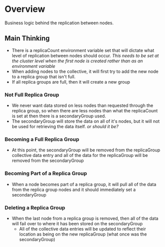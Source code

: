 # Overview
Business logic behind the replication between nodes.

## Main Thinking
- There is a replicaCount environment variable set that will dictate what level of replication between nodes should occur. _This needs to be set at the cluster level when the first node is created rather than as an environment variable_
- When adding nodes to the collective, it will first try to add the new node to a replica group that isn't full. 
- If all replica groups are full, then it will create a new group

### Not Full Replica Group
- We never want data stored on less nodes than requested through the replica group, so when there are less nodes than what the replicaCount is set at then there is a secondaryGroup used.
- The secondaryGroup will store the data on all of it's nodes, but it will not be used for retrieving the data itself. _or should it be?_

### Becoming a Full Replica Group
- At this point, the secondaryGroup will be removed from the replicaGroup collective data entry and all of the data for the replicaGroup will be removed from the secondaryGroup

### Becoming Part of a Replica Group
- When a node becomes part of a replica group, it will pull all of the data from the replica group nodes and it should immediately set a secondaryGroup

### Deleting a Replica Group
- When the last node from a replica group is removed, then all of the data will fail over to where it has been stored on the secondaryGroup
  - All of the collective data entries will be updated to reflect their location as being on the new replicaGroup (what once was the secondaryGroup)